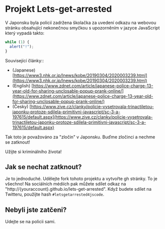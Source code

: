 # Projekt Lets-get-arrested

V Japonsku byla policií zadržena školačka za uvedení odkazu na webovou stránku obsahující nekonečnou smyčkou s upozorněním v jazyce JavaScript který vypadá takto:
```js
while (1) {
  alert("!");
}
```

Související články::

- (Japanese) [https://www3.nhk.or.jp/lnews/kobe/20190304/2020003239.html](https://www3.nhk.or.jp/lnews/kobe/20190304/2020003239.html)
- (English) [https://www.zdnet.com/article/japanese-police-charge-13-year-old-for-sharing-unclosable-popup-prank-online/](https://www.zdnet.com/article/japanese-police-charge-13-year-old-for-sharing-unclosable-popup-prank-online/)
- (Česky) [https://www.zive.cz/clanky/policie-vysetrovala-trinactiletou-japonku-protoze-sdilela-primitivni-javascript/sc-3-a-197615/default.aspx](https://www.zive.cz/clanky/policie-vysetrovala-trinactiletou-japonku-protoze-sdilela-primitivni-javascript/sc-3-a-197615/default.aspx)

Tak toto je považováno za "zločin" v Japonsku. Buďme zločinci a nechme se zatknout!

Užijte si kriminálního života!

## Jak se nechat zatknout?

Je to jednoduché. Udělejte fork tohoto projektu a vytvořte gh stránky. To je všechno! Na sociálních médiích pak můžete sdílet odkaz na "http://{youraccount}.github.io/lets-get-arrested". Když budete sdílet na Twitteru, použijte hash `#letsgetarrested4jscode`.

## Nebyli jste zatčeni?

Udejte se na policii sami.
